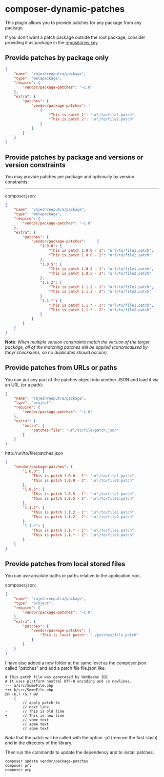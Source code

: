 # composer-dynamic-patches

This plugin allows you to provide patches for any package from any package.

If you don't want a patch package outside the root package, consider providing it as package in the [repositories key](https://getcomposer.org/doc/04-schema.md#repositories)

## Provide patches by package only
```json
{
    "name": "rajeshreeputra/package",
    "type": "metapackage",
    "require": {
        "vendor/package-patches": "~1.0"
    },
    "extra": {
        "patches": {
            "vendor/package-patches": [
                {
                    "This is patch 1": "url/to/file1.patch",
                    "This is patch 2": "url/to/file2.patch"
                }
            ]
        }
    }
}
```

## Provide patches by package and versions or version constraints
You may provide patches per package and optionally by version constraints:
***
composer.json:
```json
{
    "name": "rajeshreeputra/package",
    "type": "metapackage",
    "require": {
        "vendor/package-patches": "~1.0"
    },
    "extra": {
        "patches": {
            "vendor/package-patches":     {
                "1.0.0": {
                    "This is patch 1.0.0 - 1": "url/to/file1.patch",
                    "This is patch 1.0.0 - 2": "url/to/file2.patch"
                },
                "1.0.5": {
                    "This is patch 1.0.5 - 1": "url/to/file1.patch",
                    "This is patch 1.0.5 - 2": "url/to/file2.patch"
                },
                "1.1.2": {
                    "This is patch 1.1.2 - 1": "url/to/file1.patch",
                    "This is patch 1.1.2 - 2": "url/to/file2.patch"
                }
                "1.1.*": {
                    "This is patch 1.1.* - 1": "url/to/file1.patch",
                    "This is patch 1.1.* - 2": "url/to/file2.patch"
                }
            }
        }
    }
}
```

**Note**: *When multiple version constraints match the version of the target package, all of the matching patches will be applied (canonicalized by theyr checksums, so no duplicates should occure).*

## Provide patches from URLs or paths

You can put any part of the patches object into another JSON and load it via an URL (or a path):

```json
{
    "name": "rajeshreeputra/package",
    "type": "project",
    "require": {
        "vendor/package-patches": "~1.0"
    },
    "extra": {
        "extra": {
            "patches-file": "url/to/file/patch.json"
        }
    }
}
```

http://url/to/file/patches.json
```json
{
    "vendor/package-patches": {
        "1.0.0": {
            "This is patch 1.0.0 - 1": "url/to/file1.patch",
            "This is patch 1.0.0 - 2": "url/to/file2.patch"
        },
        "1.0.5": {
            "This is patch 1.0.5 - 1": "url/to/file1.patch",
            "This is patch 1.0.5 - 2": "url/to/file2.patch"
        },
        "1.1.2": {
            "This is patch 1.1.2 - 1": "url/to/file1.patch",
            "This is patch 1.1.2 - 2": "url/to/file2.patch"
        }
        "1.1.*": {
            "This is patch 1.1.* - 1": "url/to/file1.patch",
            "This is patch 1.1.* - 2": "url/to/file2.patch"
        }
    }
}
```

## Provide patches from local stored files
You can use absolute paths or paths relative to the application root.

composer.json:
```json
{
    "name": "rajeshreeputra/package",
    "type": "project",
    "require": {
        "vendor/package-patches": "~1.0"
    },
    "extra": {
        "patches": {
            "vendor/package-patches": {
                "This is local patch": "./patches/file.patch"
            }
        }
    }
}
```
I have also added a new folder at the same level as the composer.json called "patches" and add a patch file file.json like:

```
# This patch file was generated by NetBeans IDE
# It uses platform neutral UTF-8 encoding and \n newlines.
--- a/src/SomeFile.php
+++ b/src/SomeFile.php
@@ -6,7 +6,7 @@
 	{
 		// apply patch to
 		// next line
-		// This is old line
+		// This is new line
 		// some text
 		// some text
 		// some text

```

*Note* that the patch will be called with the option -p1 (remove the first slash) and in the directory of the library.

Then run the commands to update the dependency and to install patches:
```
composer update vendor/package-patches
composer prl
composer prp
```
